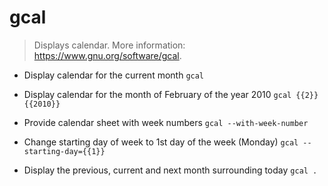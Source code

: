 # gcal
> Displays calendar.
> More information: <https://www.gnu.org/software/gcal>.

- Display calendar for the current month
`gcal`

- Display calendar for the month of February of the year 2010
`gcal {{2}} {{2010}}`

- Provide calendar sheet with week numbers
`gcal --with-week-number`

- Change starting day of week to 1st day of the week (Monday)
`gcal --starting-day={{1}}`

- Display the previous, current and next month surrounding today
`gcal .`
